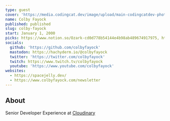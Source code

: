 ```yaml
---
type: guest
cover: 'https://media.codingcat.dev/image/upload/main-codingcatdev-photo/podcast-guest/colbyfayock'
name: Colby Fayock
published: published
slug: colby-fayock
start: January 1, 2000
picks: https://www.notion.so/Ozark-cd0d778b54144e4b98ab489674917975, https://www.notion.so/Peacemaker-788e450d24694546802599f9323a53cb
socials:
  github: 'https://github.com/colbyfayock'
  mastodon: https://hachyderm.io/@colbyfayock
  twitter: 'https://twitter.com/colbyfayock'
  twitch: https://www.twitch.tv/colbyfayock
  youtube: 'https://www.youtube.com/colbyfayock'
websites:
  - https://spacejelly.dev/
  - https://www.colbyfayock.com/newsletter
---
```


## About

Senior Developer Experience at [Cloudinary](https://cloudinary.com/)
